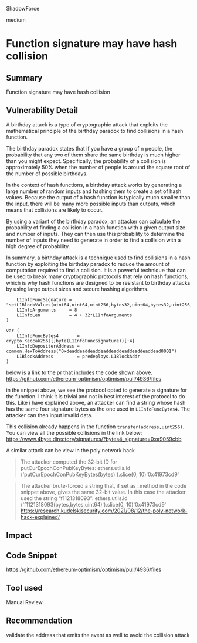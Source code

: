 ShadowForce

medium

# Function signature may have hash collision

## Summary
Function signature may have hash collision
## Vulnerability Detail
A birthday attack is a type of cryptographic attack that exploits the mathematical principle of the birthday paradox to find collisions in a hash function.

The birthday paradox states that if you have a group of n people, the probability that any two of them share the same birthday is much higher than you might expect. Specifically, the probability of a collision is approximately 50% when the number of people is around the square root of the number of possible birthdays.

In the context of hash functions, a birthday attack works by generating a large number of random inputs and hashing them to create a set of hash values. Because the output of a hash function is typically much smaller than the input, there will be many more possible inputs than outputs, which means that collisions are likely to occur.

By using a variant of the birthday paradox, an attacker can calculate the probability of finding a collision in a hash function with a given output size and number of inputs. They can then use this probability to determine the number of inputs they need to generate in order to find a collision with a high degree of probability.

In summary, a birthday attack is a technique used to find collisions in a hash function by exploiting the birthday paradox to reduce the amount of computation required to find a collision. It is a powerful technique that can be used to break many cryptographic protocols that rely on hash functions, which is why hash functions are designed to be resistant to birthday attacks by using large output sizes and secure hashing algorithms.

```solidity
    L1InfoFuncSignature = "setL1BlockValues(uint64,uint64,uint256,bytes32,uint64,bytes32,uint256,uint256)"
    L1InfoArguments     = 8
    L1InfoLen           = 4 + 32*L1InfoArguments
)

var (
    L1InfoFuncBytes4       = crypto.Keccak256([]byte(L1InfoFuncSignature))[:4]
    L1InfoDepositerAddress = common.HexToAddress("0xdeaddeaddeaddeaddeaddeaddeaddeaddead0001")
    L1BlockAddress         = predeploys.L1BlockAddr
)
```
below is a link to the pr that includes the code shown above.
https://github.com/ethereum-optimism/optimism/pull/4936/files

in the snippet above, we see the protocol opted to generate a signature for the function. I think it is trivial and not in best interest of the protocol to do this. Like i have explained above, an attacker can find a string whose hash has the same four signature bytes as the one used in `L1InfoFuncBytes4`. The attacker can then input invalid data.

This collision already happens in the function `transfer(address,uint256)`. You can view all the possible collisions in the link below:
https://www.4byte.directory/signatures/?bytes4_signature=0xa9059cbb

A similar attack can be view in the poly network hack

> The attacker computed the 32-bit ID for putCurEpochConPubKeyBytes: 
ethers.utils.id ('putCurEpochConPubKeyBytes(bytes)').slice(0, 10)'0x41973cd9' 

>The attacker brute-forced a string that, if set as _method in the code snippet above, gives the same 32-bit value. In this case the attacker used the string “f1121318093”: 
>ethers.utils.id ('f1121318093(bytes,bytes,uint64)').slice(0, 10)'0x41973cd9' 
https://research.kudelskisecurity.com/2021/08/12/the-poly-network-hack-explained/

## Impact

## Code Snippet
https://github.com/ethereum-optimism/optimism/pull/4936/files
## Tool used

Manual Review

## Recommendation
validate the address that emits the event as well to avoid the collision attack
